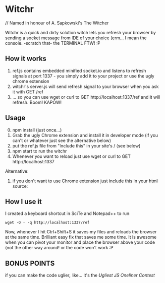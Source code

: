 Witchr
==================
// Named in honour of A. Sapkowski's The Witcher

Witchr is a quick and dirty solution witch lets you refresh your browser by sending a socket message from IDE of your choice (erm... I mean the console. -scratch that- the TERMINAL FTW! :P

How it works
----------------------
1. ref.js contains embedded minified socket.io and listens to refresh signals at port 1337 - you simply add it to your project or use the ugly chrome extension
2. witchr's server.js will send refresh signal to your browser when you ask it with GET /ref
2. ... so you can use wget or curl to GET http://localhost:1337/ref and it will refresh. Boom! KAPOW!

Usage
--------------------
0. npm install (just once...)
1. Grab the ugly Chrome extension and install it in developer mode (if you can't or whatever just see the alternative below)
2. put the ref.js file from "Include this" in your site's /    (see below)
3. npm start to run the witchr
4. Whenever you want to reload just use wget or curl to GET http://localhost:1337


Alternative: 
1. if you don't want to use Chrome extension just include this in your html source:

    <script src="/ref.js"></script>
    
How I use it
-------

I created a keyboard shortcut in SciTe and Notepad++ to run 
    
    wget -O - -q http://localhost:1337/ref

Now, whenever I hit Ctrl+Shift+S it saves my files and reloads the browser at the same time.
Brilliant easy fix that saves me some time.
It is awesome when you can pivot your monitor and place the browser above your code (not the other way around! or the code won't work :P

BONUS POINTS
-------------------
if you can make the code uglier, like... it's the *Ugliest JS Oneliner Contest*
